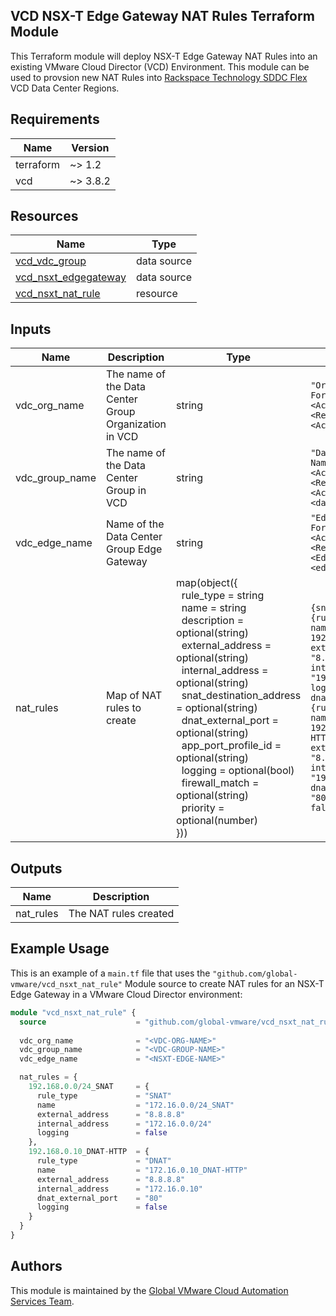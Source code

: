 ## VCD NSX-T Edge Gateway NAT Rules Terraform Module

This Terraform module will deploy NSX-T Edge Gateway NAT Rules into an existing VMware Cloud Director (VCD) Environment.  This module can be used to provsion new NAT Rules into [Rackspace Technology SDDC Flex](https://www.rackspace.com/cloud/private/software-defined-data-center-flex) VCD Data Center Regions.

## Requirements

| Name      | Version |
|-----------|---------|
| terraform | ~> 1.2  |
| vcd       | ~> 3.8.2 |

## Resources

| Name                                                             | Type      |
|------------------------------------------------------------------|-----------|
| [vcd_vdc_group](https://registry.terraform.io/providers/vmware/vcd/3.8.2/docs/data-sources/vdc_group) | data source |
| [vcd_nsxt_edgegateway](https://registry.terraform.io/providers/vmware/vcd/3.8.2/docs/data-sources/nsxt_edgegateway) | data source |
| [vcd_nsxt_nat_rule](https://registry.terraform.io/providers/vmware/vcd/3.8.2/docs/resources/nsxt_nat_rule) | resource   |

## Inputs

| Name                          | Description                                                          | Type   | Default           | Required |
|-------------------------------|----------------------------------------------------------------------|--------|-------------------|----------|
| vdc_org_name | The name of the Data Center Group Organization in VCD | string | `"Organization Name Format: <Account_Number>-<Region>-<Account_Name>"` | yes |
| vdc_group_name | The name of the Data Center Group in VCD | string | `"Data Center Group Name Format: <Account_Number>-<Region>-<Account_Name> <datacenter group>"` | yes |
| vdc_edge_name | Name of the Data Center Group Edge Gateway | string | `"Edge Gateway Name Format: <Account_Number>-<Region>-<Edge_GW_Identifier>-<edge>"` | yes |
| nat_rules | Map of NAT rules to create | map(object({<br>&nbsp;&nbsp;rule_type = string<br>&nbsp;&nbsp;name = string<br>&nbsp;&nbsp;description = optional(string)<br>&nbsp;&nbsp;external_address = optional(string)<br>&nbsp;&nbsp;internal_address = optional(string)<br>&nbsp;&nbsp;snat_destination_address = optional(string)<br>&nbsp;&nbsp;dnat_external_port = optional(string)<br>&nbsp;&nbsp;app_port_profile_id = optional(string)<br>&nbsp;&nbsp;logging = optional(bool)<br>&nbsp;&nbsp;firewall_match = optional(string)<br>&nbsp;&nbsp;priority = optional(number)<br>})) | `{snat_rule = {rule_type = "SNAT", name = 192.168.0.0/24_SNAT, external_address = "8.8.8.8", internal_address = "192.168.0.0/24", logging = false}, dnat_rule = {rule_type = "SNAT", name = 192.168.0.10_DNAT-HTTP, external_address = "8.8.8.8", internal_address = "192.168.0.10", dnat_external_port = "80", logging = false}}` | no |

## Outputs

| Name         | Description             |
|--------------|-------------------------|
| nat_rules | The NAT rules created |

## Example Usage

This is an example of a `main.tf` file that uses the `"github.com/global-vmware/vcd_nsxt_nat_rule"` Module source to create NAT rules for an NSX-T Edge Gateway in a VMware Cloud Director environment:

```terraform
module "vcd_nsxt_nat_rule" {
  source                    = "github.com/global-vmware/vcd_nsxt_nat_rule.git?ref=v1.2.0"
  
  vdc_org_name              = "<VDC-ORG-NAME>"
  vdc_group_name            = "<VDC-GROUP-NAME>"
  vdc_edge_name             = "<NSXT-EDGE-NAME>"

  nat_rules = {
    192.168.0.0/24_SNAT     = {
      rule_type             = "SNAT"
      name                  = "172.16.0.0/24_SNAT"
      external_address      = "8.8.8.8"
      internal_address      = "172.16.0.0/24"
      logging               = false
    },
    192.168.0.10_DNAT-HTTP  = {
      rule_type             = "DNAT"
      name                  = "172.16.0.10_DNAT-HTTP"
      external_address      = "8.8.8.8"
      internal_address      = "172.16.0.10"
      dnat_external_port    = "80"
      logging               = false
    }
  }
}
```

## Authors

This module is maintained by the [Global VMware Cloud Automation Services Team](https://github.com/global-vmware).